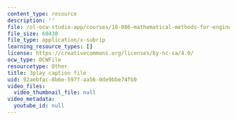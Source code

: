 ```yaml
---
content_type: resource
description: ''
file: /ol-ocw-studio-app/courses/18-086-mathematical-methods-for-engineers-ii-spring-2006/92aebfac8b6e597faa560de9bbe74fb0_S6dw885-SZI.vtt
file_size: 60430
file_type: application/x-subrip
learning_resource_types: []
license: https://creativecommons.org/licenses/by-nc-sa/4.0/
ocw_type: OCWFile
resourcetype: Other
title: 3play caption file
uid: 92aebfac-8b6e-597f-aa56-0de9bbe74fb0
video_files:
  video_thumbnail_file: null
video_metadata:
  youtube_id: null
---
```

